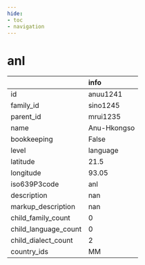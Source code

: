 ```yaml
---
hide:
- toc
- navigation
---
```

# anl
|                      | info        |
|:---------------------|:------------|
| id                   | anuu1241    |
| family_id            | sino1245    |
| parent_id            | mrui1235    |
| name                 | Anu-Hkongso |
| bookkeeping          | False       |
| level                | language    |
| latitude             | 21.5        |
| longitude            | 93.05       |
| iso639P3code         | anl         |
| description          | nan         |
| markup_description   | nan         |
| child_family_count   | 0           |
| child_language_count | 0           |
| child_dialect_count  | 2           |
| country_ids          | MM          |